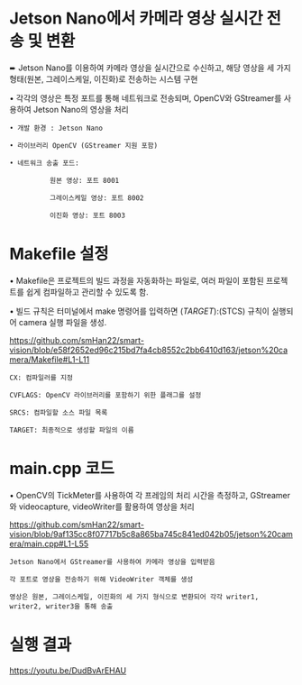 # Jetson Nano에서 카메라 영상 실시간 전송 및 변환

➨ Jetson Nano를 이용하여 카메라 영상을 실시간으로 수신하고, 해당 영상을 세 가지 형태(원본, 그레이스케일, 이진화)로 전송하는 시스템 구현

• 각각의 영상은 특정 포트를 통해 네트워크로 전송되며, OpenCV와 GStreamer를 사용하여 Jetson Nano의 영상을 처리

```
• 개발 환경 : Jetson Nano
  
• 라이브러리 OpenCV (GStreamer 지원 포함)
  
• 네트워크 송출 포드:
  
          원본 영상: 포트 8001
  
          그레이스케일 영상: 포트 8002
  
          이진화 영상: 포트 8003
```


# Makefile 설정

• Makefile은 프로젝트의 빌드 과정을 자동화하는 파일로, 여러 파일이 포함된 프로젝트를 쉽게 컴파일하고 관리할 수 있도록 함.

• 빌드 규칙은 터미널에서 make 명령어를 입력하면 $(TARGET):$(STCS) 규칙이 실행되어 camera 실행 파일을 생성.

https://github.com/smHan22/smart-vision/blob/e58f2652ed96c215bd7fa4cb8552c2bb6410d163/jetson%20camera/Makefile#L1-L11

```
CX: 컴파일러를 지정
  
CVFLAGS: OpenCV 라이브러리를 포함하기 위한 플래그를 설정
  
SRCS: 컴파일할 소스 파일 목록
  
TARGET: 최종적으로 생성할 파일의 이름
```  





# main.cpp 코드

• OpenCV의 TickMeter를 사용하여 각 프레임의 처리 시간을 측정하고, GStreamer와 videocapture, videoWriter를 활용하여 영상을 처리

https://github.com/smHan22/smart-vision/blob/9af135cc8f07717b5c8a865ba745c841ed042b05/jetson%20camera/main.cpp#L1-L55


```
Jetson Nano에서 GStreamer를 사용하여 카메라 영상을 입력받음
          
각 포트로 영상을 전송하기 위해 VideoWriter 객체를 생성
          
영상은 원본, 그레이스케일, 이진화의 세 가지 형식으로 변환되어 각각 writer1, writer2, writer3을 통해 송출
```

# 실행 결과

https://youtu.be/DudBvArEHAU
